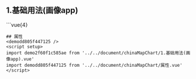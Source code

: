 ## 1.基础用法(画像app)
<demo2f60f1c585ae />
```vue{4}
<template>
    <china-map-chart ref="chartRef" v-bind="chartOption"></china-map-chart>
</template>
<script setup>
import { ref, onMounted } from 'vue';

const chartRef = ref();

const chartOption = {
    range: [0, 200],
    seriesData: [
        { name: '黑龙江省', 'value': 1 },
        { name: '浙江省', 'value': 44 },
        { name: '四川省', 'value': 40 },
        { name: '江苏省', 'value': 8 },
        { name: '安徽省', 'value': 93 },
        { name: '海南省', 'value': 140 },
        { name: '河南省', 'value': 178 }
    ]
};

onMounted(() => chartRef.value.renderChart());
</script>
<style lang="scss" scoped>
.zrx-chart {
    // width: 375px;
    // height: 300px;
    width: 750px;
    height: 600px;
    background-color: white;
}
</style>

```
## 属性
<demodd805f447125 />
<script setup>
import demo2f60f1c585ae from '../../document/chinaMapChart/1.基础用法(画像app).vue'
import demodd805f447125 from '../../document/chinaMapChart/属性.vue'
</script>